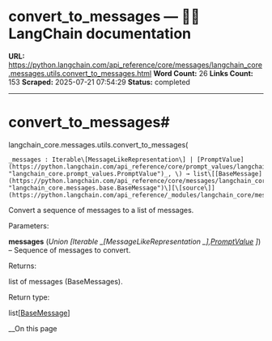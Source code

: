 # convert_to_messages — 🦜🔗 LangChain  documentation

**URL:** https://python.langchain.com/api_reference/core/messages/langchain_core.messages.utils.convert_to_messages.html
**Word Count:** 26
**Links Count:** 153
**Scraped:** 2025-07-21 07:54:29
**Status:** completed

---

# convert\_to\_messages\#

langchain\_core.messages.utils.convert\_to\_messages\(

    _messages : Iterable\[MessageLikeRepresentation\] | [PromptValue](https://python.langchain.com/api_reference/core/prompt_values/langchain_core.prompt_values.PromptValue.html#langchain_core.prompt_values.PromptValue "langchain_core.prompt_values.PromptValue")_, \) → list\[[BaseMessage](https://python.langchain.com/api_reference/core/messages/langchain_core.messages.base.BaseMessage.html#langchain_core.messages.base.BaseMessage "langchain_core.messages.base.BaseMessage")\][\[source\]](https://python.langchain.com/api_reference/_modules/langchain_core/messages/utils.html#convert_to_messages)\#     

Convert a sequence of messages to a list of messages.

Parameters:     

**messages** \(_Union_ _\[__Iterable_ _\[__MessageLikeRepresentation_ _\]__,_[_PromptValue_](https://python.langchain.com/api_reference/core/prompt_values/langchain_core.prompt_values.PromptValue.html#langchain_core.prompt_values.PromptValue "langchain_core.prompt_values.PromptValue") _\]_\) – Sequence of messages to convert.

Returns:     

list of messages \(BaseMessages\).

Return type:     

list\[[BaseMessage](https://python.langchain.com/api_reference/core/messages/langchain_core.messages.base.BaseMessage.html#langchain_core.messages.base.BaseMessage "langchain_core.messages.base.BaseMessage")\]

__On this page